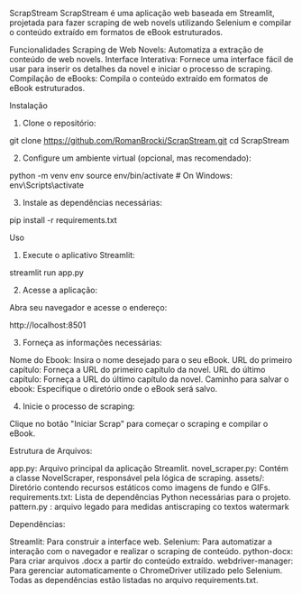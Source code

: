 ScrapStream
ScrapStream é uma aplicação web baseada em Streamlit, projetada para fazer scraping de web novels utilizando Selenium e compilar o conteúdo extraído em formatos de eBook estruturados.

Funcionalidades
Scraping de Web Novels: Automatiza a extração de conteúdo de web novels.
Interface Interativa: Fornece uma interface fácil de usar para inserir os detalhes da novel e iniciar o processo de scraping.
Compilação de eBooks: Compila o conteúdo extraído em formatos de eBook estruturados.

Instalação

1. Clone o repositório:

git clone https://github.com/RomanBrocki/ScrapStream.git
cd ScrapStream

2. Configure um ambiente virtual (opcional, mas recomendado):

python -m venv env
source env/bin/activate  # On Windows: env\Scripts\activate

3. Instale as dependências necessárias:

  pip install -r requirements.txt

Uso

1. Execute o aplicativo Streamlit:

  streamlit run app.py

2. Acesse a aplicação:

Abra seu navegador e acesse o endereço:

http://localhost:8501

3. Forneça as informações necessárias:

Nome do Ebook: Insira o nome desejado para o seu eBook.
URL do primeiro capítulo: Forneça a URL do primeiro capítulo da novel.
URL do último capítulo: Forneça a URL do último capítulo da novel.
Caminho para salvar o ebook: Especifique o diretório onde o eBook será salvo.

4. Inicie o processo de scraping:

Clique no botão "Iniciar Scrap" para começar o scraping e compilar o eBook.

Estrutura de Arquivos:

app.py: Arquivo principal da aplicação Streamlit.
novel_scraper.py: Contém a classe NovelScraper, responsável pela lógica de scraping.
assets/: Diretório contendo recursos estáticos como imagens de fundo e GIFs.
requirements.txt: Lista de dependências Python necessárias para o projeto.
pattern.py : arquivo legado para medidas antiscraping co textos watermark

Dependências:

Streamlit: Para construir a interface web.
Selenium: Para automatizar a interação com o navegador e realizar o scraping de conteúdo.
python-docx: Para criar arquivos .docx a partir do conteúdo extraído.
webdriver-manager: Para gerenciar automaticamente o ChromeDriver utilizado pelo Selenium.
Todas as dependências estão listadas no arquivo requirements.txt.